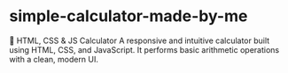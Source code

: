 # simple-calculator-made-by-me
🧮 HTML, CSS &amp; JS Calculator A responsive and intuitive calculator built using HTML, CSS, and JavaScript. It performs basic arithmetic operations with a clean, modern UI. 
